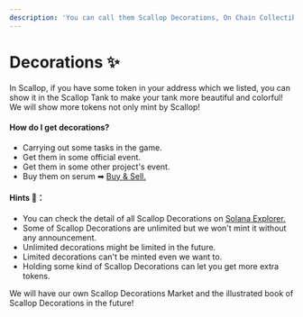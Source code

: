 ```yaml
---
description: 'You can call them Scallop Decorations, On Chain Collectibles, or NFTs.'
---
```


# Decorations ✨

In Scallop, if you have some token in your address which we listed, you can show it in the Scallop Tank to make your tank more beautiful and colorful! We will show more tokens not only mint by Scallop!

#### How do I get decorations?

* Carrying out some tasks in the game.
* Get them in some official event.
* Get them in some other project's event.
* Buy them on serum ➡ [Buy & Sell]()[. ]()

#### Hints 🧐**：**

* You can check the detail of all Scallop Decorations on [Solana Explorer.](https://explorer.solana.com/address/SeawdHf3NHG6gxCrezQxr5oJAHTLJd6JsQxxd144yaz)
* Some of Scallop Decorations are unlimited but we won't mint it without any announcement.
* Unlimited decorations might be limited in the future.
* Limited decorations can't be minted even we want to.
* Holding some kind of Scallop Decorations can let you get more extra tokens.

We will have our own Scallop Decorations Market and the illustrated book of Scallop Decorations in the future!



